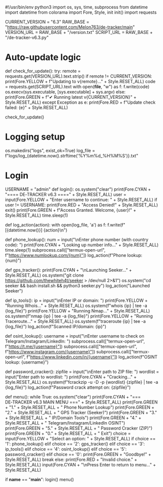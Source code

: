 #!/usr/bin/env python3
import os, sys, time, subprocess
from datetime import datetime
from colorama import Fore, Style, init
init()
import requests

CURRENT_VERSION = "6.3"
RAW_BASE = "https://raw.githubusercontent.com/Melon763/de-tracker/main"
VERSION_URL = RAW_BASE + "/version.txt"
SCRIPT_URL = RAW_BASE + "/de-tracker-v6.3.py"

# Auto-update logic
def check_for_update():
    try:
        remote = requests.get(VERSION_URL).text.strip()
        if remote != CURRENT_VERSION:
            print(Fore.YELLOW + f"Updating to v{remote}..." + Style.RESET_ALL)
            code = requests.get(SCRIPT_URL).text
            with open(__file__, "w") as f:
                f.write(code)
            os.execv(sys.executable, [sys.executable] + sys.argv)
        else:
            print(Fore.GREEN + f"✔ Running latest v{CURRENT_VERSION}" + Style.RESET_ALL)
    except Exception as e:
        print(Fore.RED + f"Update check failed: {e}" + Style.RESET_ALL)

check_for_update()

# Logging setup
os.makedirs("logs", exist_ok=True)
log_file = f"logs/log_{datetime.now().strftime('%Y%m%d_%H%M%S')}.txt"

# Login
USERNAME = "admin"
def login():
    os.system("clear")
    print(Fore.CYAN + "==== DE‑TRACKER v6.3 ====" + Style.RESET_ALL)
    user = input(Fore.YELLOW + "Enter username to continue: " + Style.RESET_ALL)
    if user != USERNAME:
        print(Fore.RED + "Access Denied!" + Style.RESET_ALL)
        exit()
    print(Fore.GREEN + f"Access Granted. Welcome, {user}!" + Style.RESET_ALL)
    time.sleep(1)

def log_action(action):
    with open(log_file, 'a') as f:
        f.write(f"[{datetime.now()}] {action}\n")

def phone_lookup():
    num = input("\nEnter phone number (with country code): ")
    print(Fore.CYAN + "Looking up number info..." + Style.RESET_ALL)
    time.sleep(1)
    subprocess.call(["termux-open-url", f"https://www.numlookup.com/{num}"])
    log_action(f"Phone lookup: {num}")

def gps_tracker():
    print(Fore.CYAN + "\nLaunching Seeker..." + Style.RESET_ALL)
    os.system("git clone https://github.com/thewhiteh4t/seeker > /dev/null 2>&1")
    os.system("cd seeker && bash install.sh && python3 seeker.py")
    log_action("Launched Seeker")

def ip_tools():
    ip = input("\nEnter IP or domain: ")
    print(Fore.YELLOW + "Running Whois..." + Style.RESET_ALL)
    os.system(f"whois {ip} | tee -a {log_file}")
    print(Fore.YELLOW + "Running Nmap..." + Style.RESET_ALL)
    os.system(f"nmap {ip} | tee -a {log_file}")
    print(Fore.YELLOW + "Running Traceroute..." + Style.RESET_ALL)
    os.system(f"traceroute {ip} | tee -a {log_file}")
    log_action(f"Scanned IP/domain: {ip}")

def osint_lookup():
    username = input("\nEnter username to check on Telegram/Instagram/LinkedIn: ")
    subprocess.call(["termux-open-url", f"https://t.me/{username}"])
    subprocess.call(["termux-open-url", f"https://www.instagram.com/{username}"])
    subprocess.call(["termux-open-url", f"https://www.linkedin.com/in/{username}"])
    log_action(f"OSINT lookup: {username}")

def password_cracker():
    zipfile = input("\nEnter path to ZIP file: ")
    wordlist = input("Enter path to wordlist: ")
    print(Fore.CYAN + "Cracking..." + Style.RESET_ALL)
    os.system(f"fcrackzip -u -D -p {wordlist} {zipfile} | tee -a {log_file}")
    log_action(f"Password crack attempt on: {zipfile}")

def menu():
    while True:
        os.system("clear")
        print(Fore.CYAN + "=== DE‑TRACKER v6.3 MAIN MENU ===" + Style.RESET_ALL)
        print(Fore.GREEN + "1." + Style.RESET_ALL + " Phone Number Lookup")
        print(Fore.GREEN + "2." + Style.RESET_ALL + " GPS Tracker (Seeker)")
        print(Fore.GREEN + "3." + Style.RESET_ALL + " IP/Domain Tools")
        print(Fore.GREEN + "4." + Style.RESET_ALL + " Telegram/Instagram/LinkedIn OSINT")
        print(Fore.GREEN + "5." + Style.RESET_ALL + " Password Cracker (ZIP)")
        print(Fore.GREEN + "0." + Style.RESET_ALL + " Exit")
        choice = input(Fore.YELLOW + "Select an option: " + Style.RESET_ALL)
        if choice == '1': phone_lookup()
        elif choice == '2': gps_tracker()
        elif choice == '3': ip_tools()
        elif choice == '4': osint_lookup()
        elif choice == '5': password_cracker()
        elif choice == '0':
            print(Fore.GREEN + "Goodbye!" + Style.RESET_ALL)
            break
        else:
            print(Fore.RED + "Invalid choice." + Style.RESET_ALL)
        input(Fore.CYAN + "\nPress Enter to return to menu..." + Style.RESET_ALL)

if __name__ == "__main__":
    login()
    menu()
